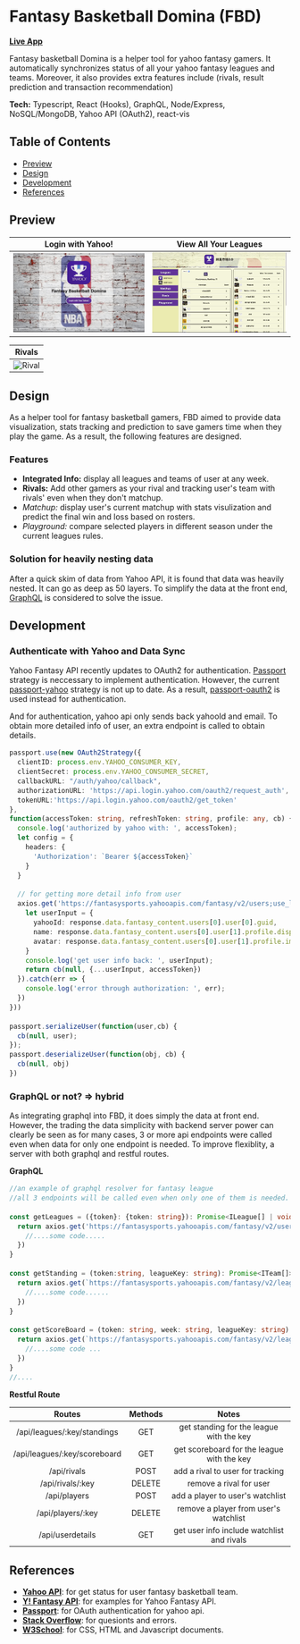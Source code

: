 # Fantasy Basketball Domina (FBD)
**[Live App](https://fantasy-basketball-domina.herokuapp.com)**

Fantasy basketball Domina is a helper tool for yahoo fantasy gamers. It automatically synchronizes status of all your yahoo fantasy leagues and teams. Moreover, it also provides extra features include (rivals, result prediction and transaction recommendation) 

**Tech:** Typescript, React (Hooks), GraphQL, Node/Express, NoSQL/MongoDB, Yahoo API (OAuth2), react-vis

## Table of Contents
* [Preview](#Preview)
* [Design](#Design)
* [Development](#Development)
* [References](#References)

## Preview

| Login with Yahoo! | View All Your Leagues |
|:---:|:---:|
|![Login](./readmeFiles/login.gif) | ![League](./readmeFiles/leagues.gif) |

| Rivals | 
|:---:|
|![Rival](./readmeFiles/rivals.gif) | 

## Design
As a helper tool for fantasy basketball gamers, FBD aimed to provide data visualization, stats tracking and prediction to save gamers time when they play the game. As a result, the following features are designed.

### Features
* **Integrated Info:** display all leagues and teams of user at any week.
* **Rivals:** Add other gamers as your rival and tracking user's team with rivals' even when they don't matchup.
* *Matchup:* display user's current matchup with stats visulization and predict the final win and loss based on rosters.
* *Playground:* compare selected players in different season under the current leagues rules.

### Solution for heavily nesting data
After a quick skim of data from Yahoo API, it is found that data was heavily nested. It can go as deep as 50 layers. To simplify the data at the front end, [GraphQL](https://graphql.org) is considered to solve the issue.


## Development

### Authenticate with Yahoo and Data Sync
Yahoo Fantasy API recently updates to OAuth2 for authentication. [Passport](http://www.passportjs.org/) strategy is neccessary to implement authentication. However, the current [passport-yahoo](http://www.passportjs.org/packages/passport-yahoo-oauth/) strategy is not up to date. As a result, [passport-oauth2](http://www.passportjs.org/packages/passport-oauth2/) is used instead for authentication.

And for authentication, yahoo api only sends back yahooId and email. To obtain more detailed info of user, an extra endpoint is called to obtain details.

```typescript
passport.use(new OAuth2Strategy({
  clientID: process.env.YAHOO_CONSUMER_KEY,
  clientSecret: process.env.YAHOO_CONSUMER_SECRET,
  callbackURL: "/auth/yahoo/callback",
  authorizationURL: 'https://api.login.yahoo.com/oauth2/request_auth',
  tokenURL:'https://api.login.yahoo.com/oauth2/get_token'
},
function(accessToken: string, refreshToken: string, profile: any, cb) {
  console.log('authorized by yahoo with: ', accessToken);
  let config = {
    headers: {
      'Authorization': `Bearer ${accessToken}`
    }
  }

  // for getting more detail info from user
  axios.get('https://fantasysports.yahooapis.com/fantasy/v2/users;use_login=1/profile?format=json', config).then(response => {
    let userInput = {
      yahooId: response.data.fantasy_content.users[0].user[0].guid,
      name: response.data.fantasy_content.users[0].user[1].profile.display_name,
      avatar: response.data.fantasy_content.users[0].user[1].profile.image_url 
    }
    console.log('get user info back: ', userInput);
    return cb(null, {...userInput, accessToken})
  }).catch(err => {
    console.log('error through authorization: ', err);
  })
}))

passport.serializeUser(function(user,cb) {
  cb(null, user);
});
passport.deserializeUser(function(obj, cb) {
  cb(null, obj)
})
```

### GraphQL or not? => hybrid
As integrating graphql into FBD, it does simply the data at front end. However, the trading the data simplicity with backend server power can clearly be seen as for many cases, 3 or more api endpoints were called even when data for only one endpoint is needed. To improve flexiblity, a server with both graphql and restful routes.

**GraphQL**
```typescript
//an example of graphql resolver for fantasy league
//all 3 endpoints will be called even when only one of them is needed.

const getLeagues = ({token}: {token: string}): Promise<ILeague[] | void> => {
  return axios.get('https://fantasysports.yahooapis.com/fantasy/v2/users;use_login=1/games;game_code=nba/leagues?format=json', config).then(response => {
    //....some code.....
  })
}

const getStanding = (token:string, leagueKey: string): Promise<ITeam[]> => {
  return axios.get(`https://fantasysports.yahooapis.com/fantasy/v2/leagues;league_keys=${leagueKey}/standings?format=json`, config).then(response => {
    //....some code......
  })
}

const getScoreBoard = (token: string, week: string, leagueKey: string): Promise<IMatchup[]> => {
  return axios.get(`https://fantasysports.yahooapis.com/fantasy/v2/leagues;league_keys=${leagueKey}/scoreboard;week=${week}?format=json`, config).then(response => {
    //....some code ...
  })
}
//....
```

**Restful Route**

| Routes | Methods | Notes |
|:------:|:-------:|:-----:|
| /api/leagues/:key/standings | GET | get standing for the league with the key |
| /api/leagues/:key/scoreboard | GET | get scoreboard for the league with the key |
| /api/rivals | POST | add a rival to user for tracking |
| /api/rivals/:key | DELETE | remove a rival for user |
| /api/players | POST | add a player to user's watchlist |
| /api/players/:key | DELETE | remove a player from user's watchlist |
| /api/userdetails | GET | get user info include watchlist and rivals |

## References
* **[Yahoo API](https://developer.yahoo.com/api/)**: for get status for user fantasy basketball team.
* **[Y! Fantasy API](http://yfantasysandbox.herokuapp.com/)**: for examples for Yahoo Fantasy API.
* **[Passport](http://www.passportjs.org/)**: for OAuth authentication for yahoo api.
* **[Stack Overflow](https://stackoverflow.com/)**: for quesionts and errors.
* **[W3School](https://www.w3schools.com/)**: for CSS, HTML and Javascript documents.
